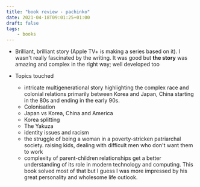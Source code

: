 ```yaml
---
title: "book review - pachinko"
date: 2021-04-18T09:01:25+01:00
draft: false
tags:
    - books
---
```



- Brilliant, brilliant story (Apple TV+ is making a series based on it). I wasn't really fascinated by the writing. It was good but **the story** was amazing and complex in the right way; well developed too

- Topics touched
    - intricate multigenerational story highlighting the complex race and colonial relations primarily between Korea and Japan, China starting in the 80s and ending in the early 90s.
    - Colonisation
    - Japan vs Korea, China and America
    - Korea splitting
    - The Yakuza
    - identity issues and racism
    - the struggle of being a woman in a poverty-stricken patriarchal society. raising kids, dealing with difficult men who don't want them to work
    - complexity of parent-children relationships get a better understanding of its role in modern technology and computing. This book solved most of that but I guess I was more impressed by his great personality and wholesome life outlook.